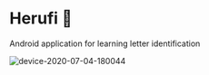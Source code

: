 # Herufi 🔡

Android application for learning letter identification

![device-2020-07-04-180044](https://user-images.githubusercontent.com/15718174/86510222-7cc90080-be20-11ea-8338-93662fa7a2c4.png)
